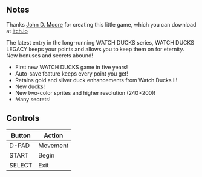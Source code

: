 ## Notes

Thanks [John D. Moore](http://whatnot.bombdotcom.net/) for creating this little game, which you can download at [itch.io](https://jdmgames.itch.io/watch-ducks-legacy)

The latest entry in the long-running WATCH DUCKS series, WATCH DUCKS LEGACY keeps your points and allows you to keep them on for eternity. New bonuses and secrets abound!

- First new WATCH DUCKS game in five years!
- Auto-save feature keeps every point you get!
- Retains gold and silver duck enhancements from Watch Ducks II!
- New ducks!
- New two-color sprites and higher resolution (240×200)!
- Many secrets!


## Controls

| Button | Action   |
| ------ | -------- |
| D-PAD  | Movement |
| START  | Begin    |
| SELECT | Exit     |
